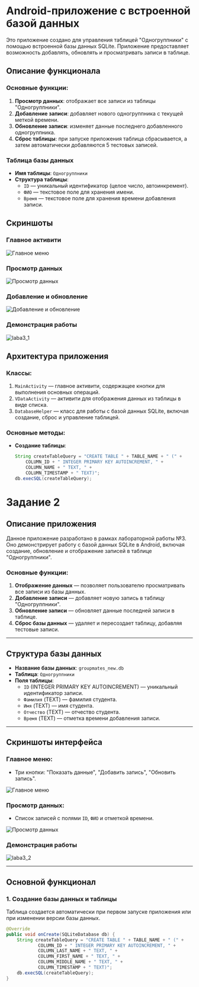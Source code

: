 # Android-приложение с встроенной базой данных

Это приложение создано для управления таблицей "Одногруппники" с помощью встроенной базы данных SQLite. Приложение предоставляет возможность добавлять, обновлять и просматривать записи в таблице.

## Описание функционала

### Основные функции:
1. **Просмотр данных**: отображает все записи из таблицы "Одногруппники".
2. **Добавление записи**: добавляет нового одногруппника с текущей меткой времени.
3. **Обновление записи**: изменяет данные последнего добавленного одногруппника.
4. **Сброс таблицы**: при запуске приложения таблица сбрасывается, а затем автоматически добавляются 5 тестовых записей.

### Таблица базы данных
- **Имя таблицы**: `Одногруппники`
- **Структура таблицы**:
  - `ID` — уникальный идентификатор (целое число, автоинкремент).
  - `ФИО` — текстовое поле для хранения имени.
  - `Время` — текстовое поле для хранения времени добавления записи.

## Скриншоты

### Главное активити
![Главное меню](https://github.com/NIKOLAYSSS/assets/blob/main/3.png)

### Просмотр данных
![Просмотр данных](https://github.com/NIKOLAYSSS/assets/blob/main/4.png)

### Добавление и обновление
![Добавление и обновление](https://github.com/NIKOLAYSSS/assets/blob/main/2.png)

### Демонстрация работы

![laba3_1](https://github.com/user-attachments/assets/1dbfca15-ee87-4a40-b615-ffa8c8b0f1e5)

## Архитектура приложения

### Классы:
1. `MainActivity` — главное активити, содержащее кнопки для выполнения основных операций.
2. `VDataActivity` — активити для отображения данных из таблицы в виде списка.
3. `DatabaseHelper` — класс для работы с базой данных SQLite, включая создание, сброс и управление таблицей.

### Основные методы:
- **Создание таблицы**:
  ```java
  String createTableQuery = "CREATE TABLE " + TABLE_NAME + " (" +
      COLUMN_ID + " INTEGER PRIMARY KEY AUTOINCREMENT, " +
      COLUMN_NAME + " TEXT, " +
      COLUMN_TIMESTAMP + " TEXT)";
  db.execSQL(createTableQuery);

# Задание 2

## Описание приложения

Данное приложение разработано в рамках лабораторной работы №3. Оно демонстрирует работу с базой данных SQLite в Android, включая создание, обновление и отображение записей в таблице "Одногруппники".

### Основные функции:
1. **Отображение данных** — позволяет пользователю просматривать все записи из базы данных.
2. **Добавление записи** — добавляет новую запись в таблицу "Одногруппники".
3. **Обновление записи** — обновляет данные последней записи в таблице.
4. **Сброс базы данных** — удаляет и пересоздает таблицу, добавляя тестовые записи.

---

## Структура базы данных

- **Название базы данных**: `groupmates_new.db`
- **Таблица**: `Одногруппники`
- **Поля таблицы**:
  - `ID` (INTEGER PRIMARY KEY AUTOINCREMENT) — уникальный идентификатор записи.
  - `Фамилия` (TEXT) — фамилия студента.
  - `Имя` (TEXT) — имя студента.
  - `Отчество` (TEXT) — отчество студента.
  - `Время` (TEXT) — отметка времени добавления записи.

---

## Скриншоты интерфейса

### Главное меню:
- Три кнопки: "Показать данные", "Добавить запись", "Обновить запись".
  
![Главное меню](https://github.com/NIKOLAYSSS/assets/blob/main/5.png)

### Просмотр данных:
- Список записей с полями `ID`, `ФИО` и отметкой времени.
  
![Просмотр данных](https://github.com/NIKOLAYSSS/assets/blob/main/6.png)

### Демонстрация работы

![laba3_2](https://github.com/user-attachments/assets/0f5523db-91f3-404f-af30-a05e6afbe20d)


---

## Основной функционал

### 1. Создание базы данных и таблицы
Таблица создается автоматически при первом запуске приложения или при изменении версии базы данных.

```java
@Override
public void onCreate(SQLiteDatabase db) {
    String createTableQuery = "CREATE TABLE " + TABLE_NAME + " (" +
            COLUMN_ID + " INTEGER PRIMARY KEY AUTOINCREMENT, " +
            COLUMN_LAST_NAME + " TEXT, " +
            COLUMN_FIRST_NAME + " TEXT, " +
            COLUMN_MIDDLE_NAME + " TEXT, " +
            COLUMN_TIMESTAMP + " TEXT)";
    db.execSQL(createTableQuery);
}

